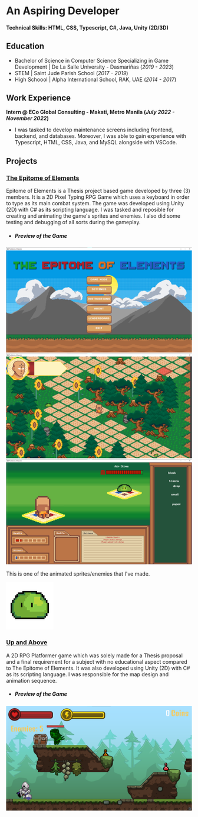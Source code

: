 # An Aspiring Developer


#### Technical Skills: HTML, CSS, Typescript, C#, Java, Unity (2D/3D)


## Education
- Bachelor of Science in Computer Science Specializing in Game Development | De La Salle University - Dasmariñas (_2019 - 2023_)
- STEM	| Saint Jude Parish School (_2017 - 2019_)	 			        		
- High Schoool | Alpha International School, RAK, UAE (_2014 - 2017_)
  


## Work Experience
**Intern @  ECo Global Consulting - Makati, Metro Manila (_July 2022 - November 2022_)**
- I was tasked to develop maintenance screens including frontend, backend, and databases. Moreover, I was able to gain experience with Typescript, HTML, CSS, Java, and MySQL alongside with VSCode.



## Projects
### [The Epitome of Elements](https://drive.google.com/drive/folders/1Eh5Sa47Tl942rzQ5q_7bNNbvOBD0rVSt?usp=drive_link)
Epitome of Elements is a Thesis project based game developed by three (3) members. It is a 2D Pixel Typing RPG Game which uses a keyboard in order to type as its main combat system. The game was developed using Unity (2D) with C# as its scripting language. I was tasked and reposible for creating and animating the game's sprites and enemies. I also did some testing and debugging of all sorts during the gameplay.
  - ##### Preview of the Game
![Image2](/assets/img/img2.png)
![Image1](/assets/img/img1.png)
![Image3](/assets/img/img3.png)

This is one of the animated sprites/enemies that I've made.

![Slime](/assets/img/slime.gif) 

### [Up and Above](https://drive.google.com/drive/folders/1oOOSN3y2JEYUuRjtca24dEQZrLaoKLPe?usp=drive_link)
A 2D RPG Platformer game which was solely made for a Thesis proposal and a final requirement for a subject with no educational aspect compared to The Epitome of Elements. It was also developed using Unity (2D) with C# as its scripting language. I was responsible for the map design and animation sequence.
   - ##### Preview of the Game
![Image4](/assets/img/image.png)
